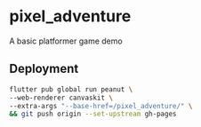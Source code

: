 # pixel_adventure

A basic platformer game demo

## Deployment
```bash
flutter pub global run peanut \
--web-renderer canvaskit \
--extra-args "--base-href=/pixel_adventure/" \
&& git push origin --set-upstream gh-pages
```


